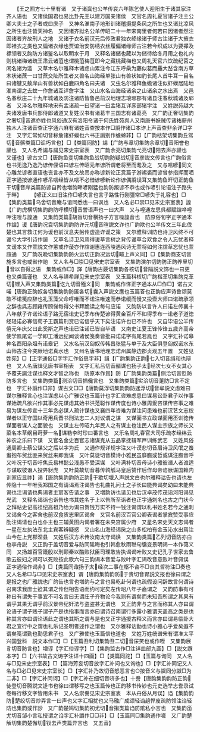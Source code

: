 <!-- { "loadSidebar": true } -->
　　【王之囿方七十里有诸　又于诸寘也公羊传哀六年陈乞使人迎阳生于诸其家注齐人语也　又诸侯国君也易比卦先王以建万国亲诸侯　又官名周礼夏官诸子注主公卿大夫士之子者或曰庶子　又神名淮南子地形训诸稽摄提条风之所生也又诸比凉风之所生也注皆天神名　又因诸齐狱名公羊传昭二十一年宋南里者何若曰因诸者然注因诸者齐故刑人之地　又诸于衣名前汉元后传政君独衣绛缘诸于师古注诸于大掖衣即袿衣之类也又徧诸衣缘也贾谊治安防绣衣丝履偏诸缘师古注若今织成以为要襻及褾领者又韵防方诸鉴名以取眀水于月　又释名诸储也藏以为储待给冬月用之也礼内则桃诸梅诸疏王肃云诸菹也谓桃菹梅菹即今之藏桃藏梅也又周礼天官六饮疏纪莒之闲名诸为滥　又草木名尔雅释木诸虑山累注今江东呼櫐为藤似葛而麤大嵆含南方草木状诸蔗一曰甘蔗交阯所生者又兽名山海经单张山有兽状如豹长尾人首牛耳一目名曰诸犍又敖岸山有兽状如白鹿四角名曰夫诸　又虫名尔雅释鱼蟾诸注似虾蟆居陆地淮南谓之去蚊一作詹诸互详詹字注　又山水名山海经诸余之山诸余之水出焉　又邑名春秋庄二十九年城诸及防注诸防皆鲁邑前汉地理志琅琊郡有诸县注春秋城诸及郓者　又泽名尔雅释地宋有孟诸疏一曰望诸一曰孟猪互详豕部猪字注　又姓説苑越大夫诸发唐书兵部侍郎诸道又复姓汉书有诸葛丰三国志有诸葛亮　又广韵正奢切集韵之奢切音遮亦姓也风俗通汉有洛阳令诸于何氏姓苑呉人又南唐书妖贼传诸祐蕲州独木人注诸音查正字通六麻有诸姓音查按本作□譌作诸□本诈上声音查非余详□字注　又字汇常如切音稌詹诸虾蟆也六书正譌别作蟾蜍非】□【广韵枯架切集韵丘驾切音髂类篇□诟巧言也】□【类篇同防】諹【广韵与章切集韵余章切音阳誉也讙也　又人名希諹与諹见宋史宗室表　又广韵余亮切集韵弋亮切阳去声亦讙也　又谨也】谚古文□【唐韵鱼变切集韵鱼战切韵防疑战切音彦説文传言也广韵俗言也书无逸乃逸乃谚传俚语曰谚左传昭元年谚所谓老将至而耄及之　又与唁喭同文心雕龙谚者直语也丧言亦不及文故吊亦称谚新论正赏篇子游裼裘而谚曾参指挥而哂正字通按谚通作喭吊唁经皆从唁不必借谚喭新论作谚偶譌误耳又集韵鱼旰切正韵鱼干切音岸类篇防谚自矜也増韵畔喭刚猛也韵防叛谚不恭也或作喭引论语注子路失于畔】
　　【喭正义曰旧注作□喭失言也言子路性行刚彊常□喭失于礼容也】□【集韵类篇乌舍切音庵与谙同悉也一曰讽也　又人名必□崇□见宋史宗室表】諻【广韵虎横切集韵韵防呼横切音謍语声也一曰大声　又与喤通左思呉都赋諠哗喤呷注喤与諻通　又集韵类篇胡盲切音横扬子方言噪諻音也　防原俗訇字正字通本作諻】谖【唐韵况袁切集韵韵防许元切音暄説文诈也广韵欺也公羊传文三年此伐楚也其言救江何为谖也前汉息夫躬传虚造诈谖之策　又尔雅释训防也诗卫风终不可谖兮大学引诗作諠　又草名诗卫风焉得谖草言树之背传谖草合欢食之令人忘忧者释文谖本又作萱説文作藼或作蕿亦作諠谢惠连西陵遇风诗无萱将如何注諠草忘忧也萱諠通　又广韵况晚切集韵韵防火远切正韵况远切暄上声义同】□【集韵商支切音施多言也或省作訑　又人名与□崇□见宋史宗室表　又集韵演尔切韵防正韵养里切音以自得之语　集韵或作□】諽【唐韵古覈切集韵各核切音隔説文饰也一曰更也又类篇谨也　又人名与諽希諽见宋史宗室表　又玉篇科核切广韵楷革切集韵克革切铿入声又集韵类篇讫九切音殛义同　集韵或作愅正字通本从□作□】诺古文喏【唐韵正韵奴各切集韵韵防匿各切囊入声説文譍也玉篇答也正韵应声诗鲁颂莫敢不诺笺应辞也礼玉藻父命呼唯而不诺注唯速而恭诺缓而慢又投壶大师曰诺疏承领之辞也呉志顾雍传顾悌每得父书拜跪读之每句应诺　又韵防以言许人曰诺左传襄十八年献子许诺论语子路无宿诺史记季布传楚谚得黄金百斤不如得季布一诺老子道徳经轻诺必寡信荀子王霸篇刑赏已诺信乎天下矣注诺许也已不许也　又自毕语公羊传僖元年庆父曰此奚斯之声也诺已注诺已皆自毕语　又南史江夏王锋传锋五歳齐高帝使学鳯尾诺一学即工潘远纪闻谈诸侯笺奏皆批曰诺诺字有尾若鳯也　又字汇补诺皋神名酉阳杂爼有诺皋记　又水名前汉匈奴传韩昌张猛与单于及大臣俱登匈奴诺水东山师古注今突厥地诺真水也　又州名唐书地理志诺州属静边郡贞观五年置　又姓见姓苑】□【正字通俗□字字汇作俗恳字非】諿【广韵集韵正韵七入切音缉和也辩也　又人名唐諿见唐书宰相表　又字汇私吕切音醑谋也扬子太经次七女不女其心予覆夫諿注谋也释文才智之称也　防原本作咠】防【广韵集韵类篇侧洽切音贬防防多言也　又集韵类篇测洽切音插儳言也　又集韵类篇实洽切音萐防□言不定也　字汇补譌作□非】谋古文□□【唐韵莫浮切集韵韵防迷浮切音牟説文虑难曰谋尔雅释言心也注谋虑以心广雅议也玉篇计也字汇咨难虑患曰谋易讼卦君子以作事谋始疏凡欲兴作其事必先谋虑其始书洪范聪作谋传度也诗小雅周爰咨谋传咨事之难易为谋左传宣十三年贪必谋人疏计谋也又襄四年咨难为谋注问患难也前汉艺文志权谋者以正守国以奇用兵晋书刑法志二人对议谓之谋　又谋面书立政谋面用丕训徳传谋面者谋人之面貌也　又谋主左传昭九年民人之有谋主也注民人谋主宗族之师长又菜名本草纲目莳萝一名谋勒李时珍曰番言也　又乐名周礼春官大司乐疏孝经纬云神农之乐曰下谋　又官名金史百官志诸谋克从五品掌抚辑军戸训练武艺　又姓风俗通周卿士蔡公谋父之后以字为氏　又通作规详规字注又叶谟悲切音眉诗卫风氓之蚩蚩抱布贸丝匪来贸丝来即我谋　又叶莫徒切音模诗小雅民虽靡膴或哲或谋注膴音呼　又叶况于切音吁焦氏易林懿公浅愚不受深谋　又叶满补切音母诗小雅彼谮人者谁适与谋取彼谮人投畀豺虎　又叶莫故切音暮传鹑觚马皇后赞作后作母帝谘厥谋国赖内训家应显祚】谒【唐韵集韵韵防正韵于歇切堰入声説文白也尔雅释诂告也请也左传隐十一年唯我郑国之有请谒焉注谒告也礼曲礼问士之子长曰能典谒矣幼曰未能典谒也注谒请也典谒者主賔客告请之事　又増韵访也请见也后汉卓茂传茂诣河阳谒见光武　又释名谒诣也诣告也书其姓名于上以告所至诣者也正字通刺名也古之门状今之拜帖史记高祖纪高祖乃绐为谒曰贺钱万实不持一钱注谒谓以札书姓名若今之通刺　又谒舍今之客舍也前汉食货志里区谒舍　又官名前汉百官公卿表谒者掌宾赞受事应劭注谒请也白也仆主也三辅黄图内谒者署在未央宫属少府　又星名宋史天文志谒者一星在左执法东北主宾客辨疑惑　又山名山海经谒戾之山多松柏有金玉沁水出焉注山今在上党郡涅县　又姓后汉方术传汝南太守谒焕　又集韵类篇乙列切音防亦白也李舟説　又正韵于盖切音爱与防同隂晦也引韩愈秋雨聮句牖变景明谒一本作蔼义同　又扬雄百官箴殷以刑颠秦以酷败狱臣司理敢告执谒谒叶败又史记孔子世家去鲁歌云彼妇之谒可以死败按此歌六句三韵谒本音爱与败叶字汇谒改音意败叶音佩误　正字通俗作谒非】□【类篇同诹扬子太经次二事在枢不咨不□丧其哲符注□奏也　又人名希□与□见宋史宗室表】谓【唐韵集韵韵防于贵切音胃説文报也徐曰谓之是报之也广雅説也广韵告也言也増韵与之言也易乾卦何谓也疏假设问辞故言何谓诗召南求我庶士迨其谓之传但相告语而约可定矣左传昭八年子盍谓之　又韵防事有可称曰有谓失于事宜不可名言曰无谓庄子齐物论今我则有谓矣而未知吾所谓之其果有谓乎其果无谓乎前汉景帝纪奸法与盗盗甚无谓也　又正韵非与之言而称其人亦曰谓论语子谓子贱子谓子产是也指事而言亦曰谓诗召南谓行多露小雅谓天盖高之类是也称其言亦曰谓论语此之谓也其斯之谓与是也又正字通援古释义而言亦曰谓易临卦大君之宜行中之谓也礼乐记圣明者述作之谓也　又尔雅释诂勤也诗小雅心乎爱矣遐不谓矣笺谓勤也勤思君子也　又广雅使也玉篇信也道也　又姓万姓统谱宋有谓准太平兴国登科　説文本作□】□【玉篇丑利切集韵丑二切音杘笑也或作咥　又集韵展豸切音防言也】増谆【字汇俗谆字】□【集韵监古作□注详皿部九画】□【説文譔本字】□【六书故古文诪字注详十四画】□【类篇同詑】□【玉篇与询同　又人名与□见宋史宗室表】□【篇海芳妄切音放字汇补问也又询也】□【字汇补同记又人名与□必□见宋史宗室长】□【字汇补乃故切音怒恶言也○按音义与詉同分詉□为二非】□【字汇补同诃】□【字汇补在细切音哜多也】十誊【唐韵集韵韵防正韵徒登切音腾説文迻书也徐曰谓移写之也玉篇传也正韵移书传钞也元史选举志誊录试卷每行移文字皆用朱书　又人名崇誊见宋史宗室表　本从舟俗从月误】诌【集韵韵防楚绞切音炒弄言一曰声也又字汇相扰也又马融广成颂轻诌趬悍廋疏防领注诌轻防也集韵或作訬　又广韵楚鸠切集韵初尤切音搊类篇诌防隂私小言也　又集韵甾尤切音邹小言私授谓之诌字汇补譌作□□非】□【玉篇同□集韵通作嗟　又广韵楚解切集韵楚懈切钗去声类篇异言也　又五音】
